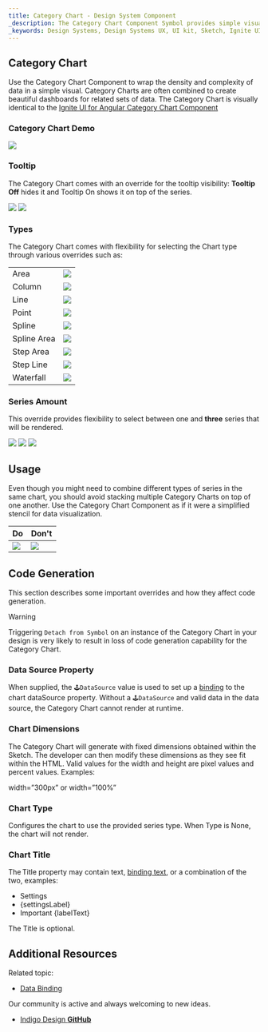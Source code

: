 ```yaml
---
title: Category Chart - Design System Component
_description: The Category Chart Component Symbol provides simple visual representations for dense complex data.
_keywords: Design Systems, Design Systems UX, UI kit, Sketch, Ignite UI for Angular, Sketch to Angular, Sketch to Angular, Angular, Angular Design System, Export code from Sketch, Design Kits for Angular, Sketch HTML, Sketch to HTML, Sketch UI kits
---
```


## Category Chart

Use the Category Chart Component to wrap the density and complexity of data in a simple visual. Category Charts are often combined to create beautiful dashboards for related sets of data. The Category Chart is visually identical to the [Ignite UI for Angular Category Chart Component](https://www.infragistics.com/products/ignite-ui-angular/angular/components/categorychart.html)

### Category Chart Demo

<img src="../images/chart_category_demo.png" srcset="../images/chart_category_demo@2x.png 2x" />

### Tooltip

The Category Chart comes with an override for the tooltip visibility: **Tooltip Off** hides it and Tooltip On shows it on top of the series.

<img src="../images/chart_category_tooltip-off.png" srcset="../images/chart_category_tooltip-off@2x.png 2x" />
<img src="../images/chart_category_tooltip-on.png" srcset="../images/chart_category_tooltip-on@2x.png 2x" />

### Types

The Category Chart comes with flexibility for selecting the Chart type through various overrides such as:

|             |                                                                                                                |
| ----------- | -------------------------------------------------------------------------------------------------------------- |
| Area        | <img src="../images/chart_category_area.png" srcset="../images/chart_category_area@2x.png 2x" />               |
| Column      | <img src="../images/chart_category_column.png" srcset="../images/chart_category_column@2x.png 2x" />           |
| Line        | <img src="../images/chart_category_line.png" srcset="../images/chart_category_line@2x.png 2x" />               |
| Point       | <img src="../images/chart_category_point.png" srcset="../images/chart_category_point@2x.png 2x" />             |
| Spline      | <img src="../images/chart_category_spline.png" srcset="../images/chart_category_spline@2x.png 2x" />           |
| Spline Area | <img src="../images/chart_category_spline-area.png" srcset="../images/chart_category_spline-area@2x.png 2x" /> |
| Step Area   | <img src="../images/chart_category_step-area.png" srcset="../images/chart_category_step-area@2x.png 2x" />     |
| Step Line   | <img src="../images/chart_category_step-line.png" srcset="../images/chart_category_step-line@2x.png 2x" />     |
| Waterfall   | <img src="../images/chart_category_waterfall.png" srcset="../images/chart_category_waterfall@2x.png 2x" />     |

### Series Amount

This override provides flexibility to select between one and **three** series that will be rendered.

<img src="../images/chart_category_one_series.png" srcset="../images/chart_category_one_series@2x.png 2x" />
<img src="../images/chart_category_two_series.png" srcset="../images/chart_category_two_series@2x.png 2x" />
<img src="../images/chart_category_three_series.png" srcset="../images/chart_category_three_series@2x.png 2x" />

## Usage

Even though you might need to combine different types of series in the same chart, you should avoid stacking multiple Category Charts on top of one another. Use the Category Chart Component as if it were a simplified stencil for data visualization.

| Do                                                                                             | Don't                                                                                              |
| ---------------------------------------------------------------------------------------------- | -------------------------------------------------------------------------------------------------- |
| <img src="../images/chart_category_do1.png" srcset="../images/chart_category_do1@2x.png 2x" /> | <img src="../images/chart_category_dont1.png" srcset="../images/chart_category_dont1@2x.png 2x" /> |

## Code Generation

This section describes some important overrides and how they affect code generation.

> [!WARNING]
> Triggering `Detach from Symbol` on an instance of the Category Chart in your design is very likely to result in loss of code generation capability for the Category Chart.

### Data Source Property

When supplied, the `🕹️DataSource` value is used to set up a [binding](../codegen/data-binding.md) to the chart dataSource property. Without a `🕹️DataSource` and valid data in the data source, the Category Chart cannot render at runtime.

### Chart Dimensions

The Category Chart will generate with fixed dimensions obtained within the Sketch. The developer can then modify these dimensions as they see fit within the HTML. Valid values for the width and height are pixel values and percent values. Examples:

width=”300px” or width=”100%”

### Chart Type

Configures the chart to use the provided series type. When Type is None, the chart will not render.

### Chart Title

The Title property may contain text, [binding text](../codegen/data-binding.md), or a combination of the two, examples:

- Settings
- {settingsLabel}
- Important {labelText}

The Title is optional.

## Additional Resources

Related topic:

- [Data Binding](../codegen/data-binding.md)
  <div class="divider--half"></div>

Our community is active and always welcoming to new ideas.

- [Indigo Design **GitHub**](https://github.com/IgniteUI/design-system-docfx)
